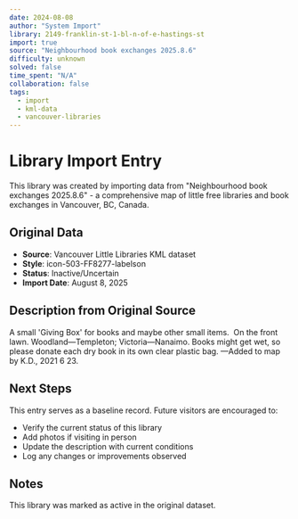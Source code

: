 ```yaml
---
date: 2024-08-08
author: "System Import"
library: 2149-franklin-st-1-bl-n-of-e-hastings-st
import: true
source: "Neighbourhood book exchanges 2025.8.6"
difficulty: unknown
solved: false
time_spent: "N/A"
collaboration: false
tags:
  - import
  - kml-data
  - vancouver-libraries
---
```


# Library Import Entry

This library was created by importing data from "Neighbourhood book exchanges 2025.8.6" - a comprehensive map of little free libraries and book exchanges in Vancouver, BC, Canada.

## Original Data

- **Source**: Vancouver Little Libraries KML dataset
- **Style**: icon-503-FF8277-labelson
- **Status**: Inactive/Uncertain
- **Import Date**: August 8, 2025

## Description from Original Source

A small 'Giving Box' for books and maybe other small items.  On the front lawn.
Woodland—Templeton; Victoria—Nanaimo.
Books might get wet, so please donate each dry book in its own clear plastic bag.
—Added to map by K.D., 2021 6 23.



## Next Steps

This entry serves as a baseline record. Future visitors are encouraged to:
- Verify the current status of this library
- Add photos if visiting in person
- Update the description with current conditions
- Log any changes or improvements observed

## Notes

This library was marked as active in the original dataset.
